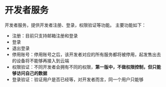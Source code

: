 # 开发者服务
开发者服务，提供开发者注册、登录，权限验证等功能。
主要功能如下：
- 注册：目前只支持邮箱注册和登录
- 登录
- 退出登录
- 停用账号：停用账号之后，该开发者对应的所有服务都将被停用，起发售出去的设备将不能够再接入到云端
- 权限验证：不同开发者会拥有不同的权限，**第一版中，不做权限控制，但只能够访问自己的数据**
- 登录验证：验证用户是否已经等，对开发者而言，同一个用户只能够






